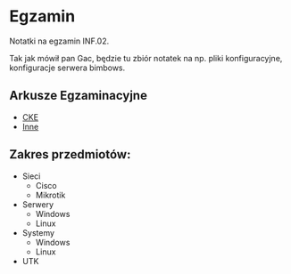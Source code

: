 # Egzamin
Notatki na egzamin INF.02.

Tak jak mówił pan Gac, będzie tu zbiór notatek na np. pliki konfiguracyjne, konfiguracje serwera bimbows.

## Arkusze Egzaminacyjne
- [CKE](https://arkusze.pl/egzamin-zawodowy-kwalifikacja-inf-02/)
- [Inne](https://egzamin-informatyk.pl/arkusze-praktyczne-inf02-ee08-sprzet-systemy-sieci/)

## Zakres przedmiotów:
- Sieci
  - Cisco
  - Mikrotik
- Serwery
  - Windows
  - Linux   
- Systemy
  - Windows
  - Linux
- UTK

